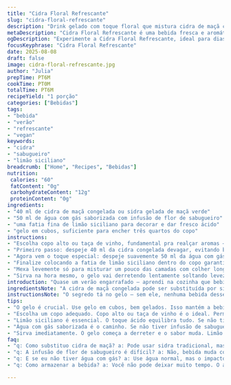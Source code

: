 ```yaml
---
title: "Cidra Floral Refrescante"
slug: "cidra-floral-refrescante"
description: "Drink gelado com toque floral que mistura cidra de maçã congelada e espumante de flor de sabugueiro, ideal para servir com petiscos leves. Receita ajustada pra usar menos álcool, acrescentar água com gás com infusão de hortelã e uma fatia fina de limão siciliano pra dar um toque ácido, refrescante. Gelo sempre abundante, pra não diluir rápido demais. Entradas tipo mil folhas de maçã e queijo vão muito bem, cria contraste de textura e sabor. Receita sem glúten, lácteos, nem ovos, perfeito pra veganos e pessoas com restrições. Tudo de forma prática, valorizando o frescor e textura crocante na boca junto a sensação floral."
metaDescription: "Cidra Floral Refrescante é uma bebida fresca e aromática, perfeita para acompanhar petiscos leves e refrescantes."
ogDescription: "Experimente a Cidra Floral Refrescante, ideal para dias quentes e perfeita com mil folhas de maçã e queijo."
focusKeyphrase: "Cidra Floral Refrescante"
date: 2025-08-08
draft: false
image: cidra-floral-refrescante.jpg
author: "Julia"
prepTime: PT6M
cookTime: PT0M
totalTime: PT6M
recipeYield: "1 porção"
categories: ["Bebidas"]
tags:
- "bebida"
- "verão"
- "refrescante"
- "vegan"
keywords:
- "cidra"
- "sabugueiro"
- "limão siciliano"
breadcrumb: ["Home", "Recipes", "Bebidas"]
nutrition: 
 calories: "60"
 fatContent: "0g"
 carbohydrateContent: "12g"
 proteinContent: "0g"
ingredients:
- "40 ml de cidra de maçã congelada ou sidra gelada de maçã verde"
- "50 ml de água com gás saborizada com infusão de flor de sabugueiro"
- "uma fatia fina de limão siciliano para decorar e dar fresco ácido"
- "gelo em cubos, suficiente para encher três quartos do copo"
instructions:
- "Escolha copo alto ou taça de vinho, fundamental pra realçar aromas — enchê-lo até três quartos com gelo geladíssimo; isso é importante pra manter bebida sem diluir rápido."
- "Primeiro passo: despeje 40 ml da cidra congelada devagar, evitando bater no gelo e por enquanto mantendo bebida na superfície, assim mantém camadas visuais e gosto mais marcante no início."
- "Agora vem o toque especial: despeje suavemente 50 ml da água com gás infundida com flor de sabugueiro — se não tiver feito, pegue água com gás normal e adicione uma gota de extrato natural de sabugueiro; cheiro sobe na hora."
- "Finalize colocando a fatia de limão siciliano dentro do copo garantindo aroma cítrico, pena que muita gente esquece de fazer isso, perde frescura imediata."
- "Mexa levemente só para misturar um pouco das camadas com colher longuíssima; se mexer demais, perde efervescência e o gostinho floral sumirá, atenção aqui."
- "Sirva na hora mesmo, o gelo vai derretendo lentamente soltando leveza e frescor; temperatura certa de servir aqui é fundamental, mais frio que isso apaga sabor, menos frio realça amargor do limão."
introduction: "Quase um verão engarrafado — aprendi na cozinha que bebida não é só líquido pra matar sede, é viagem aromática e textura na boca. Cidra de maçã congelada, praticamente um gelo saborizado, achei genial porque mantém tudo refrescante por muito mais tempo. Combinar com água com gás e flor de sabugueiro traz um floral leve que não compete, só sussurra no fundo. Acrescentei limão siciliano pra balancear o doce com acidez, lembra verão paulista e sua vibe cítrica. Serve bem com petiscos tipo mil folhas de maçã e queijo, jogo de texturas e sabores na boca, prova que drink é experiência, não só dar gole. Na vida real, uso essa ideia quando quero algo rápido, sem complicar e sem abrir mão do nuance."
ingredientsNote: "A cidra de maçã congelada pode ser substituída por sidra gelada tradicional, dependendo do que você achar na feira ou mercado. Água com gás comum pode virar magia se você infundir flores de sabugueiro caseiras—é fácil: ferva água com açúcar e flores frescas, coe e misture com água gaseificada depois de fria. O limão siciliano é pra cortar o doce e trazer frescor, caso não tenha, uma fatia de lima-da-pérsia pode funcionar. O gelo ideal é aquele super gelado, de geladeira potente, pra não derreter rápido e diluir a mistura ao ponto de perder sabor. Fique atento que água com gás sem sabor não dá o mesmo charme, a infusão ou extrato muda tudo."
instructionsNote: "O segredo tá no gelo — sem ele, nenhuma bebida desse tipo segura temperatura nem sabor. Use copo largo, gosto dos de vinho, que deixam o aroma escapar devagar e atraem quem vai beber. Evite misturar rápido demais depois dos líquidos, mexa com rapidez média, só o suficiente pra homogeneizar cores e leves aromas; mexer demais mata a efervescência, o que é morte na certa pro charme da bebida. Aí fica a dica: servir imediatamente, porque o limão começa a soltar amargor forte se durar muito, e o cheiro floral evapora se ficar parado. Mexa só se quem for beber pedir, assim mantem sensação efervescente prolongada. A fatia de limão não é só visual, é perfumação literal e balanceamento no paladar. Testei trocar cidra de maçã por vinho branco frisante doce—não combinou, exagerou no álcool e matou frescor do sabugueiro. Outra vez tentei com soda limonada comum, também perde o floral. Cada ingrediente faz o seu papel e não dá pra substituir mais de dois, senão foge da proposta."
tips:
- "O gelo é crucial. Use gelo em cubos, bem gelados. Isso mantém a bebida fresca. Gelo mole, a bebida derrete. Difícil de corrigir depois. Se o gelo não for potente, vale congelar a cidra. Cubos além da bebida, outra camada de frescor também."
- "Escolha um copo adequado. Copo alto ou taça de vinho é o ideal. Permite que os aromas subam e se desenvolvam. Taças mais largas dão espaço. Aroma é parte da experiência. Bebida é visual, textura e cheiro. A forma escolhida faz a diferença."
- "Limão siciliano é essencial. O toque ácido equilibra tudo. Se não tiver, use lima-da-pérsia. Pode não dar o mesmo efeito, mas ajuda. Uma gota de suco já é o suficiente. Cuidado com excessos. Lembre-se, a acidez tem que ser equilibrada."
- "Água com gás saborizada é o caminho. Se não tiver infusão de sabugueiro, faça em casa. Cozinhe água com açúcar e flores de sabugueiro. Deixe esfriar e misture com água gaseificada. O sabor muda tudo. Simples e impactante, isso faz a diferença."
- "Sirva imediatamente. O gelo começa a derreter e o sabor muda. Limão em excesso traz amargor. Fluidez na bebida é importante. Se perceber que a bebida está começando a mudar, peça para servir logo. Limão também traz um aroma floral. Tudo está conectado."
faq:
- "q: Como substituo cidra de maçã? a: Pode usar sidra tradicional, mas o frescor é diferente. Cuidado com sabor. Frutas diferentes mudam o perfil."
- "q: A infusão de flor de sabugueiro é difícil? a: Não, bebida muda com o toque floral. Mas não esqueça, só uma gota de extrato, não exagere."
- "q: E se eu não tiver água com gás? a: Use água normal, mas o impacto será outro. Precisa de gás pra criar textura. Pense em alternativas."
- "q: Como armazenar a bebida? a: Você não pode deixar muito tempo. O aroma se vai rápido. Faça na hora. Não sobra, se sobrar o sabor se perde."

---
```

